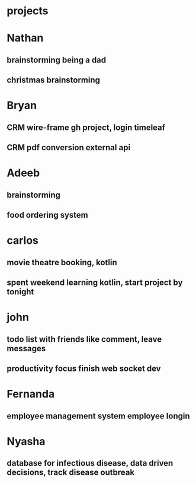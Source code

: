 # projects


# Nathan 
## brainstorming being a dad
## christmas brainstorming

# Bryan
## CRM wire-frame gh project, login timeleaf
## CRM pdf conversion external api 

# Adeeb 
## brainstorming
## food ordering system 

# carlos
## movie theatre booking, kotlin
## spent weekend learning kotlin, start project by tonight

# john
## todo list with friends like comment, leave messages
## productivity focus finish web socket dev

# Fernanda
## employee management system employee longin

# Nyasha
## database for infectious disease, data driven decisions, track disease outbreak